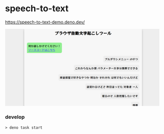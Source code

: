 # speech-to-text

https://speech-to-text-demo.deno.dev/

![screenshot](./screenshot.png)

### develop

```shell
> deno task start
```
